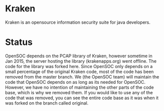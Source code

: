 # Kraken

Kraken is an opensource information security suite for java developers.

# Status

OpenSOC depends on the PCAP library of Kraken, however sometime in Jan 2015, the server hosting the library (krakenapps.org) went offline. The code for the library was forked here. Since OpenSOC only depends on a small percentage of the original Kraken code, most of the code has been removed from the master branch. We (the OpenSOC team) will maintain the code that OpenSOC depends on as long as its needed for OpenSOC. However, we have no intention of maintaining the other parts of the code base, which is why we removed them. If you would like to use any of the code that was removed, you can see the entire code base as it was when it was forked on the branch called original.
